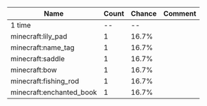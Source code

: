 | Name                     | Count | Chance | Comment |
| ------------------------ | ----- | ------ | ------- |
| 1 time                   |    -- |     -- |         |
| minecraft:lily_pad       |     1 |  16.7% |         |
| minecraft:name_tag       |     1 |  16.7% |         |
| minecraft:saddle         |     1 |  16.7% |         |
| minecraft:bow            |     1 |  16.7% |         |
| minecraft:fishing_rod    |     1 |  16.7% |         |
| minecraft:enchanted_book |     1 |  16.7% |         |